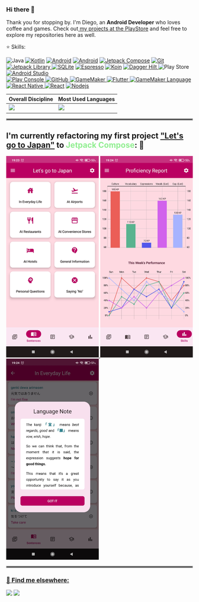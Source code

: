 ### Hi there 👋

<p align="left"> 
  Thank you for stopping by. I'm Diego, an <strong>Android Developer</strong> who loves coffee and games. Check out<a href="https://play.google.com/store/apps/dev?id=6824525377690928021"> my projects at the PlayStore</a> and feel free to explore my repositories here as well.
</p>

<p align="left">
  ⭐ Skills: <br>

<img alt="Java" src="https://img.shields.io/badge/-Java-red"> </a><a href="#"><img alt="Kotlin" src="https://img.shields.io/badge/-Kotlin-blueviolet"></a> <a href="#"><a href="#"><img alt="Android" src="https://img.shields.io/badge/-Android-20green" ></a> <a href="#"><a href="#"><img alt="Android" src="https://img.shields.io/badge/-XML-9cf" ></a> <a href="#"><a href="#"><img alt="Jetpack Compose" src="https://img.shields.io/badge/-Jetpack_Compose-yellowgreen" ></a> <a href="#"><img alt="Git" src="https://img.shields.io/badge/-Git-orange"></a> <a href="#"><img alt="Jetpack Library" src="https://img.shields.io/badge/-Jetpack Libraries-blue"> </a> <a href="#"><img alt="SQLite" src="https://img.shields.io/badge/-SQLite-blueviolet"></a> <a href="#"><img alt="Espresso" src="https://img.shields.io/badge/-Espresso-lightgrey"></a> <a href="#"><img alt="Koin" src="https://img.shields.io/badge/-Koin-ff69b4"></a>  <a href="#"><img alt="Dagger Hilt" src="https://img.shields.io/badge/-Dagger_Hilt-20green"> </a> <img alt="Play Store" src="https://img.shields.io/badge/-PlayStore-ff69b4"> <a href="#"><img alt="Android Studio" src="https://img.shields.io/badge/-Android%20Studio-blue"> <br>
</a> <a href="#"><img alt="Play Console" src="https://img.shields.io/badge/-Play Console-blueviolet">  <a href="#"><img alt="GitHub" src="https://img.shields.io/badge/-GitHub-9cf"> </a>
<a href="#"><img alt="GameMaker" src="https://img.shields.io/badge/-GameMaker-yellow"> <a>  <a href="#"><img alt="Flutter" src="https://img.shields.io/badge/-Flutter-orange"> </a> <a href="#"><img alt="GameMaker Language" src="https://img.shields.io/badge/-GameMaker Language-red"> <a href="#"><img alt="React Native" src="https://img.shields.io/badge/-React Native-ff69b4"> </a> <a href="#"><img alt="React" src="https://img.shields.io/badge/-React-yellow"></a> <a href="#"><img alt="Nodejs" src="https://img.shields.io/badge/-NodeJS-9cf"></a>
</p>

| Overall Discipline | Most Used Languages|
| -------- | ------- |
| <a href="https://git.io/streak-stats"> <img  src="https://github-readme-streak-stats.herokuapp.com?user=Dark3088&theme=dark&hide_border=true&theme=algolia&border_radius=4.7&mode=weekly"></a>|<a href="https://github.com/Gurupreet"> <img src="https://github-readme-stats.vercel.app/api/top-langs/?username=Dark3088&theme=algolia&hide_langs_below=1&exclude_repo=NLW-eSports&hide=makefile,javascript,swift,objective-c&hide_border=true&hide_progress=false&hide_title=true" /></a>|

<hr style="border:2px solid gray"></hr>

<h2>I'm currently refactoring my first project <span><a href="https://play.google.com/store/apps/details?id=br.lord.dark.vamosparaojapao.free">"Let's go to Japan"</a></span> to <span style="color:lightgreen">Jetpack Compose</span>: 🚀 </h2>
<p></p>
<a href="#"><img width=250 src="assets/sentences.jpg"> <a href="#"><img width=250 src="assets/proficiency_report.jpg"> <a href="#"><img width=250 src="assets/lang_note.jpg">

<br>
<hr style="border:2px solid gray"></hr>

<p></p>

### 📢 Find me elsewhere:

[<img src="https://img.shields.io/badge/-Linkedin-0e76a8?style=&logo=Linkedin&logoColor=white">](https://www.linkedin.com/in/diego-rocha88/) [<img src="https://img.shields.io/badge/-Gmail-FF0000?style=labelColor=FF0000&logo=gmail&logoColor=white">](diegorsf.dns@gmail.com)
